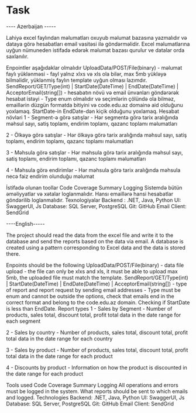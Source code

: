 # Task
---- Azerbaijan -----


Lahiyə excel faylından məlumatları oxuyub məlumat bazasına yazmalıdır və dataya görə hesabatları email vasitəsi ilə göndərməlidir. Excel məlumatlarına uyğun nümuneden istifadə edərək məlumat bazası qurulur ve datalar orda saxlanılır.

Enpointler aşağıdaklar olmalıdır
UploadData/POST/File(binary) - məlumat faylı yüklənməsi - fayl yalnız xlxs və xls ola bilər, max 5mb yükləyə bilməlidir, yüklənmiş faylın template uyğun olması lazımdır.
SendReport/GET/Type(int) | StartDate(DateTime) | EndDate(DateTime) | AcceptorEmail(string[]) - hesabatın növü və email ünvanları göndərərək hesabat istəyi - Type enum olmalıdır və seçimlərin çölündə ola bilməz, emaillərin düzgün formatda bitiyini və code.edu.az domainə aid olduğunu yoxlamaq. StartDate-in EndDate-dən kiçik olduğunu yoxlamaq.
Hesabat növləri
1 - Segment-ə görə satışlar - Hər segmentə görə tarix aralığında məhsul sayı, satiş toplamı, endirim toplamı, qazanc toplamı məlumatları

2 - Ölkəyə görə satışlar - Hər ölkəyə görə tarix aralığında məhsul sayı, satiş toplamı, endirim toplamı, qazanc toplamı məlumatları

3 - Məhsula görə satışlar - Hər məhsula görə tarix aralığında məhsul sayı, satiş toplamı, endirim toplamı, qazanc toplamı məlumatları

4 - Məhsula görə endirimlər - Hər məhsula görə tarix aralığında məhsula necə faiz endirim olunduğu məlumat

 İstifadə olunan toollar
Code Coverage Summary
Logging
Sistemdə bütün əməliyyatlar və xətalar loglanmalıdır.
Hansı emaillərə hansi hesabatlar göndərilib loglanmalıdır.
Texnologiyalar
Backend : .NET, Java, Python
UI: SwaggerUI, Js
Database: SQL Server, PostgreSQL
Git: GitHub
Email Client: SendGrid

----English-----



The project should read the data from the excel file and write it to the database and send the reports based on the data via email. A database is created using a pattern corresponding to Excel data and the data is stored there.

Enpoints should be the following
UploadData/POST/File(binary) - data file upload - the file can only be xlxs and xls, it must be able to upload max 5mb, the uploaded file must match the template.
SendReport/GET/Type(int) | StartDate(DateTime) | EndDate(DateTime) | AcceptorEmail(string[]) - type of report and report request by sending email addresses - Type must be enum and cannot be outside the options, check that emails end in the correct format and belong to the code.edu.az domain. Checking if StartDate is less than EndDate.
Report types
1 - Sales by Segment - Number of products, sales total, discount total, profit total data in the date range for each segment

2 - Sales by country - Number of products, sales total, discount total, profit total data in the date range for each country

3 - Sales by product - Number of products, sales total, discount total, profit total data in the date range for each product

4 - Discounts by product - Information on how the product is discounted in the date range for each product

  Tools used
Code Coverage Summary
Logging
All operations and errors must be logged in the system.
What reports should be sent to which emails and logged.
Technologies
Backend: .NET, Java, Python
UI: SwaggerUI, Js
Database: SQL Server, PostgreSQL
Git: GitHub
Email Client: SendGrid
